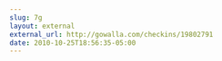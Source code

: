 ```yaml
---
slug: 7g
layout: external
external_url: http://gowalla.com/checkins/19802791
date: 2010-10-25T18:56:35-05:00
---
```

